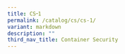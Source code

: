 ```yaml
---
title: CS᠆1
permalink: /catalog/cs/cs-1/
variant: markdown
description: ""
third_nav_title: Container Security
---
```

